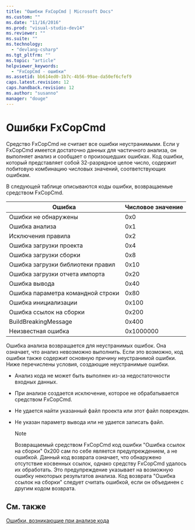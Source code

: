 ```yaml
---
title: "Ошибки FxCopCmd | Microsoft Docs"
ms.custom: ""
ms.date: "11/16/2016"
ms.prod: "visual-studio-dev14"
ms.reviewer: ""
ms.suite: ""
ms.technology: 
  - "devlang-csharp"
ms.tgt_pltfrm: ""
ms.topic: "article"
helpviewer_keywords: 
  - "FxCopCmd - ошибки"
ms.assetid: bb614ed0-1b7c-4b56-99ae-da50ef6cfef9
caps.latest.revision: 12
caps.handback.revision: 12
ms.author: "susanno"
manager: "douge"
---
```

# Ошибки FxCopCmd
Средство FxCopCmd не считает все ошибки неустранимыми.  Если у FxCopCmd имеется достаточно данных для частичного анализа, он выполняет анализ и сообщает о произошедших ошибках.  Код ошибки, который представляет собой 32\-разрядное целое число, содержит побитовую комбинацию числовых значений, соответствующих ошибкам.  
  
 В следующей таблице описываются коды ошибки, возвращаемые средством FxCopCmd.  
  
|Ошибка|Числовое значение|  
|------------|-----------------------|  
|Ошибки не обнаружены|0x0|  
|Ошибка анализа|0x1|  
|Исключения правила|0x2|  
|Ошибка загрузки проекта|0x4|  
|Ошибка загрузки сборки|0x8|  
|Ошибка загрузки библиотеки правил|0x10|  
|Ошибка загрузки отчета импорта|0x20|  
|Ошибка вывода|0x40|  
|Ошибка параметра командной строки|0x80|  
|Ошибка инициализации|0x100|  
|Ошибка ссылок на сборки|0x200|  
|BuildBreakingMessage|0x400|  
|Неизвестная ошибка|0x1000000|  
  
 Ошибка анализа возвращается для неустранимых ошибок.  Она означает, что анализ невозможно выполнить.  Если это возможно, код ошибки также содержит основную причину неустранимой ошибки.  Ниже перечислены условия, создающие неустранимые ошибки.  
  
-   Анализ кода не может быть выполнен из\-за недостаточности входных данных.  
  
-   При анализе создается исключение, которое не обрабатывается средством FxCopCmd.  
  
-   Не удается найти указанный файл проекта или этот файл поврежден.  
  
-   Не указан параметр вывода или не удается записать файл.  
  
    > [!NOTE]
    >  Возвращаемый средством FxCopCmd код ошибки "Ошибка ссылок на сборки" 0x200 сам по себе является предупреждением, а не ошибкой.  Данный код возврата означает, что обнаружено отсутствие косвенных ссылок, однако средству FxCopCmd удалось их обработать.  Это предупреждение указывает на возможную ошибку некоторых результатов анализа.  Код возврата "Ошибка ссылок на сборки" следует считать ошибкой, если он объединен с другим кодом возврата.  
  
## См. также  
 [Ошибки, возникающие при анализе кода](../Topic/Code%20Analysis%20Application%20Errors.md)